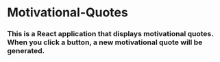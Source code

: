 # Motivational-Quotes

<h3>This is a React application that displays motivational quotes. When you click a button, a new motivational quote will be generated.</h3>
